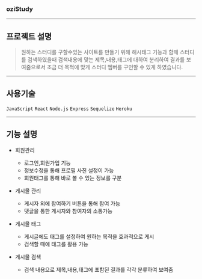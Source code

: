 ### oziStudy

---

## 프로젝트 설명

> 원하는 스터디를 구할수있는 사이트를 만들기 위해 해시태그 기능과 함께 스터디를 검색하였을때 검색내용에 맞는 제목,내용,태그에 대하여 분리하여 결과를 보여줌으로서 조금 더 목적에 맞게 스터디 멤버를 구인할 수 있게 하였습니다.

---

## 사용기술

`JavaScript`
`React`
`Node.js` `Express` `Sequelize` `Heroku`

---

## 기능 설명

- 회원관리
  - 로그인,회원가입 기능
  - 정보수정을 통해 프로필 사진 설정이 가능
  - 회원태그를 통해 바로 볼 수 있는 정보를 구분
- 게시물 관리
  - 게시자 외에 참여하기 버튼을 통해 참여 가능
  - 댓글을 통한 게시자와 참여자의 소통가능
- 게시물 태그

  - 게시글에도 태그를 설정하여 원하는 목적을 효과적으로 게시
  - 검색할 때에 태그를 활용 가능

- 게시물 검색
  - 검색 내용으로 제목,내용,태그에 포함된 결과를 각각 분류하여 보여줌
